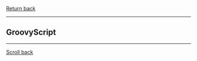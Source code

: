 [Return back](../scripting_mods.md#Scripting-Mods)

----
## GroovyScript



----
[Scroll back](#GroovyScript)